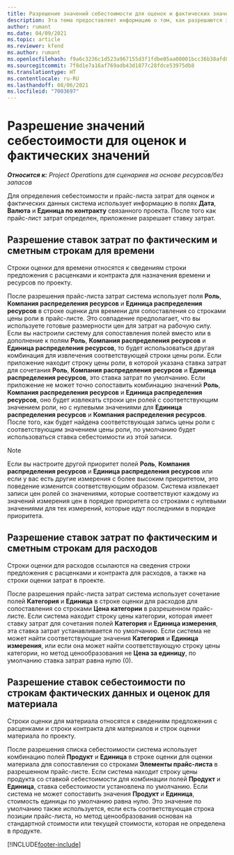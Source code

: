```yaml
---
title: Разрешение значений себестоимости для оценок и фактических значений
description: Эта тема предоставляет информацию о том, как разрешаются значения себестоимости для оценок и фактических значений.
author: rumant
ms.date: 04/09/2021
ms.topic: article
ms.reviewer: kfend
ms.author: rumant
ms.openlocfilehash: f9a6c3236c1d523a967155d3f1fdbe05aa00001bcc36b38afd86270c4cd1d7cc
ms.sourcegitcommit: 7f8d1e7a16af769adb43d1877c28fdce53975db8
ms.translationtype: HT
ms.contentlocale: ru-RU
ms.lasthandoff: 08/06/2021
ms.locfileid: "7003697"
---
```

# <a name="resolving-cost-prices-for-estimates-and-actuals"></a>Разрешение значений себестоимости для оценок и фактических значений

_**Относится к:** Project Operations для сценариев на основе ресурсов/без запасов_

Для определения себестоимости и прайс-листа затрат для оценок и фактических данных система использует информацию в полях **Дата**, **Валюта** и **Единица по контракту** связанного проекта. После того как прайс-лист затрат определен, приложение разрешает ставку затрат.

## <a name="resolving-cost-rates-on-actual-and-estimate-lines-for-time"></a>Разрешение ставок затрат по фактическим и сметным строкам для времени

Строки оценки для времени относятся к сведениям строки предложения с расценками и контракта для назначения времени и ресурсов по проекту.

После разрешения прайс-листа затрат система использует поля **Роль**, **Компания распределения ресурсов** и **Единица распределения ресурсов** в строке оценки для времени для сопоставления со строками цены роли в прайс-листе. Это совпадение предполагает, что вы используете готовые размерности цен для затрат на рабочую силу. Если вы настроили систему для сопоставления полей вместо или в дополнение к полям **Роль**, **Компания распределения ресурсов** и **Единица распределения ресурсов**, то будет использоваться другая комбинация для извлечения соответствующей строки цены роли. Если приложение находит строку цены роли, в которой указана ставка затрат для сочетания **Роль**, **Компания распределения ресурсов** и **Единица распределения ресурсов**, это ставка затрат по умолчанию. Если приложение не может точно сопоставить комбинацию значений **Роль**, **Компания распределения ресурсов** и **Единица распределения ресурсов**, оно будет извлекать строки цен ролей с соответствующим значением роли, но с нулевыми значениями для **Единица распределения ресурсов** и **Компания распределения ресурсов**. После того, как будет найдена соответствующая запись цены роли с соответствующим значением цены роли, по умолчанию будет использоваться ставка себестоимости из этой записи. 

> [!NOTE]
> Если вы настроите другой приоритет полей **Роль**, **Компания распределения ресурсов** и **Единица распределения ресурсов** или если у вас есть другие измерения с более высоким приоритетом, это поведение изменится соответствующим образом. Система извлекает записи цен ролей со значениями, которые соответствуют каждому из значений измерения цен в порядке приоритета со строками с нулевыми значениями для тех измерений, которые идут последними в порядке приоритета.

## <a name="resolving-cost-rates-on-actual-and-estimate-lines-for-expense"></a>Разрешение ставок затрат по фактическим и сметным строкам для расходов

Строки оценки для расходов ссылаются на сведения строки предложения с расценками и контракта для расходов, а также на строки оценки затрат в проекте.

После разрешения прайс-листа затрат система использует сочетание полей **Категория** и **Единица** в строке оценки для расходов для сопоставления со строками **Цена категории** в разрешенном прайс-листе. Если система находит строку цены категории, которая имеет ставку затрат для сочетания полей **Категория** и **Единица измерения**, эта ставка затрат устанавливается по умолчанию. Если система не может найти соответствующие значения **Категория** и **Единица измерения**, или если она может найти соответствующую строку цены категории, но метод ценообразования не **Цена за единицу**, по умолчанию ставка затрат равна нулю (0).

## <a name="resolving-cost-rates-on-actual-and-estimate-lines-for-material"></a>Разрешение ставок себестоимости по строкам фактических данных и оценок для материала

Строки оценки для материала относятся к сведениям предложения с расценками и строки контракта для материалов и строк оценки материала по проекту.

После разрешения списка себестоимости система использует комбинацию полей **Продукт** и **Единица** в строке оценки для оценки материала для сопоставления со строками **Элементы прайс-листа** в разрешенном прайс-листе. Если система находит строку цены продукта со ставкой себестоимости для комбинации полей **Продукт** и **Единица**, ставка себестоимости установлена по умолчанию. Если система не может сопоставить значения **Продукт** и **Единица**, стоимость единицы по умолчанию равна нулю. Это значение по умолчанию также используется, если есть соответствующая строка позиции прайс-листа, но метод ценообразования основан на стандартной стоимости или текущей стоимости, которая не определена в продукте.

[!INCLUDE[footer-include](../includes/footer-banner.md)]
